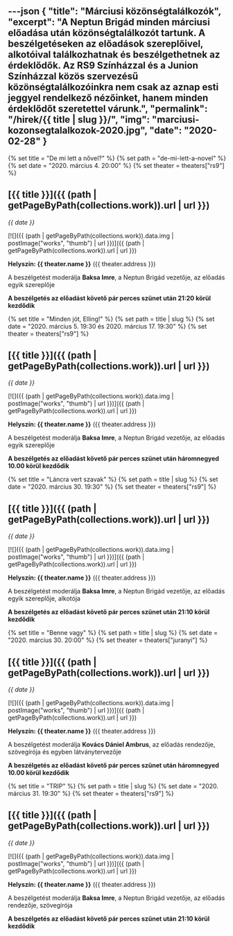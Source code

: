 ---json
{
    "title": "Márciusi közönségtalálkozók",
    "excerpt": "A Neptun Brigád minden márciusi előadása után közönségtalálkozót tartunk. A beszélgetéseken az előadások szereplőivel, alkotóival találkozhatnak és beszélgethetnek az érdeklődők. Az RS9 Színházzal és a Junion Színházzal közös szervezésű közönségtalálkozóinkra nem csak az aznap esti jeggyel rendelkező nézőinket, hanem minden érdeklődőt szeretettel várunk.",
    "permalink": "/hirek/{{ title | slug }}/",
    "img": "marciusi-kozonsegtalalkozok-2020.jpg",
    "date": "2020-02-28"
}
---

{% set title = "De mi lett a nővel?" %}
{% set path = "de-mi-lett-a-novel" %}
{% set date = "2020. március 4. 20:00" %}
{% set theater = theaters["rs9"] %}

## [{{ title }}]({{ (path | getPageByPath(collections.work)).url | url }})

_{{ date }}_

[![]({{ (path | getPageByPath(collections.work)).data.img | postImage("works", "thumb") | url }})]({{ (path | getPageByPath(collections.work)).url | url }})

**Helyszín: {{ theater.name }}** ({{ theater.address }})

A beszélgetést moderálja **Baksa Imre**, a Neptun Brigád vezetője, az előadás egyik szereplője

**A beszélgetés az előadást követő pár perces szünet után 21:20 körül kezdődik**

{% set title = "Minden jót, Elling!" %}
{% set path = title | slug %}
{% set date = "2020. március  5. 19:30 és 2020. március 17. 19:30" %}
{% set theater = theaters["rs9"] %}

## [{{ title }}]({{ (path | getPageByPath(collections.work)).url | url }})

_{{ date }}_

[![]({{ (path | getPageByPath(collections.work)).data.img | postImage("works", "thumb") | url }})]({{ (path | getPageByPath(collections.work)).url | url }})

**Helyszín: {{ theater.name }}** ({{ theater.address }})

A beszélgetést moderálja **Baksa Imre**, a Neptun Brigád vezetője, az előadás egyik szereplője

**A beszélgetés az előadást követő pár perces szünet után háromnegyed 10.00 körül kezdődik**

{% set title = "Láncra vert szavak" %}
{% set path = title | slug %}
{% set date = "2020. március 30. 19:30" %}
{% set theater = theaters["rs9"] %}

## [{{ title }}]({{ (path | getPageByPath(collections.work)).url | url }})

_{{ date }}_

[![]({{ (path | getPageByPath(collections.work)).data.img | postImage("works", "thumb") | url }})]({{ (path | getPageByPath(collections.work)).url | url }})

**Helyszín: {{ theater.name }}** ({{ theater.address }})

A beszélgetést moderálja **Baksa Imre**, a Neptun Brigád vezetője, az előadás egyik szereplője, alkotója

**A beszélgetés az előadást követő pár perces szünet után 21:10 körül kezdődik**

{% set title = "Benne vagy" %}
{% set path = title | slug %}
{% set date = "2020. március 30. 20:00" %}
{% set theater = theaters["juranyi"] %}

## [{{ title }}]({{ (path | getPageByPath(collections.work)).url | url }})

_{{ date }}_

[![]({{ (path | getPageByPath(collections.work)).data.img | postImage("works", "thumb") | url }})]({{ (path | getPageByPath(collections.work)).url | url }})

**Helyszín: {{ theater.name }}** ({{ theater.address }})

A beszélgetést moderálja **Kovács Dániel Ambrus**, az előadás rendezője, szövegírója és egyben látványtervezője

**A beszélgetés az előadást követő pár perces szünet után háromnegyed 10.00 körül kezdődik**

{% set title = "TRIP" %}
{% set path = title | slug %}
{% set date = "2020. március 31. 19:30" %}
{% set theater = theaters["rs9"] %}

## [{{ title }}]({{ (path | getPageByPath(collections.work)).url | url }})

_{{ date }}_

[![]({{ (path | getPageByPath(collections.work)).data.img | postImage("works", "thumb") | url }})]({{ (path | getPageByPath(collections.work)).url | url }})

**Helyszín: {{ theater.name }}** ({{ theater.address }})

A beszélgetést moderálja **Baksa Imre**, a Neptun Brigád vezetője, az előadás rendezője, szövegírója

**A beszélgetés az előadást követő pár perces szünet után 21:10 körül kezdődik**